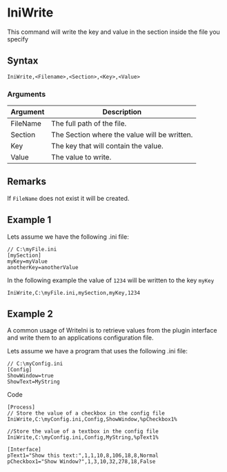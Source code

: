 # IniWrite

This command will write the key and value in the section inside the file you specify

## Syntax

```pebakery
IniWrite,<Filename>,<Section>,<Key>,<Value>
```

### Arguments

| Argument | Description |
| --- | --- |
| FileName | The full path of the file. |
| Section | The Section where the value will be written. |
| Key | The key that will contain the value.|
| Value | The value to write.|

## Remarks
If `FileName` does not exist it will be created.

## Example 1

Lets assume we have the following .ini file:
```pebakery
// C:\myFile.ini
[mySection]
myKey=myValue
anotherKey=anotherValue
```

In the following example the value of `1234` will be written to the key `myKey`  
```pebakery
IniWrite,C:\myFile.ini,mySection,myKey,1234
```

## Example 2

A common usage of WriteIni is to retrieve values from the plugin interface and write them to an applications configuration file.  

Lets assume we have a program that uses the following .ini file:
```pebakery
// C:\myConfig.ini
[Config]
ShowWindow=true
ShowText=MyString
```

Code
```pebakery
[Process]
// Store the value of a checkbox in the config file
IniWrite,C:\myConfig.ini,Config,ShowWindow,%pCheckbox1%

//Store the value of a textbox in the config file
IniWrite,C:\myConfig.ini,Config,MyString,%pText1%

[Interface]
pText1="Show this text:",1,1,10,8,106,18,8,Normal
pCheckbox1="Show Window?",1,3,10,32,278,18,False
```